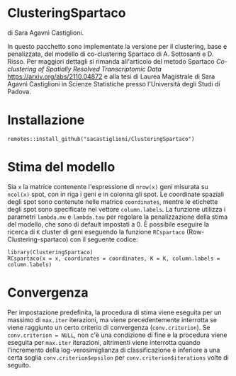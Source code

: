 # ClusteringSpartaco
di Sara Agavnì Castiglioni.


In questo pacchetto sono implementate la versione per il clustering, base e penalizzata, del modello di co-clustering Spartaco di A. Sottosanti e D. Risso.
Per maggiori dettagli si rimanda all'articolo del metodo Spartaco *Co-clustering of Spatially Resolved Transcriptomic Data* https://arxiv.org/abs/2110.04872 e alla tesi di Laurea Magistrale di Sara Agavnì Castiglioni in Scienze Statistiche presso l'Università degli Studi di Padova. 


# Installazione
```
remotes::install_github("sacastiglioni/ClusteringSpartaco")
```

# Stima del modello
Sia ```x``` la matrice contenente l'espressione di ```nrow(x)``` geni misurata su ```ncol(x)``` spot, con in riga i geni e in colonna gli spot. Le coordinate spaziali degli spot sono contenute nelle matrice ```coordinates```, mentre le etichette degli spot sono specificate nel vettore ```column.labels```. La funzione utilizza i parametri ```lambda.mu``` e ```lambda.tau``` per regolare la penalizzazione della stima del modello, che sono di default impostati a 0. È possibile eseguire la ricerca di ```K``` cluster di geni eseguendo la funzione ```RCspartaco``` (Row-Clustering-spartaco) con il seguente codice:

```
library(ClusteringSpartaco)
RCspartaco(x = x, coordinates = coordinates, K = K, column.labels = column.labels)
```

# Convergenza
Per impostazione predefinita, la procedura di stima viene eseguita per un massimo di ```max.iter``` iterazioni, ma viene precedentemente interrotta se viene raggiunto un certo criterio di convergenza (```conv.criterion```). Se ```conv.criterion = NULL```, non c'è una condizione di fine e la procedura viene eseguita per ```max.iter``` iterazioni, altrimenti viene interrotta quando l'incremento della log-verosimiglianza di classificazione è inferiore a una certa soglia ```conv.criterion$epsilon``` per ```conv.criterion$iterations``` volte di seguito.
